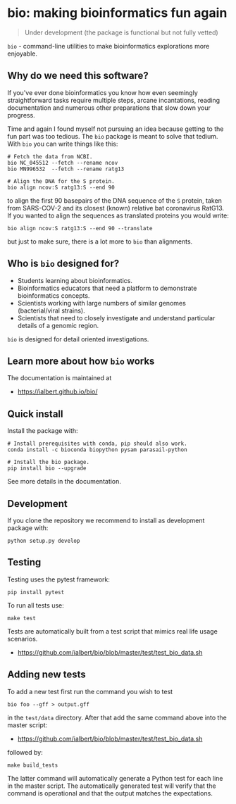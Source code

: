 # bio: making bioinformatics fun again

> Under development (the package is functional but not fully vetted)

`bio` - command-line utilities to make bioinformatics explorations more enjoyable.

## Why do we need this software?

If you've ever done bioinformatics you know how even seemingly straightforward tasks require multiple steps, arcane incantations, reading documentation and numerous other preparations that slow down your progress. 

Time and again I found myself not pursuing an idea because getting to the fun part was too tedious. The `bio` package is meant to solve that tedium.  With `bio` you can write things like this:

    # Fetch the data from NCBI.
    bio NC_045512 --fetch --rename ncov
    bio MN996532  --fetch --rename ratg13
    
    # Align the DNA for the S protein.
    bio align ncov:S ratg13:S --end 90 

to align the first 90 basepairs of the DNA sequence of the `S` protein,  taken from SARS-COV-2 and its closest (known) relative bat coronavirus RatG13. If you wanted to align the sequences as translated proteins you would write:

    bio align ncov:S ratg13:S --end 90 --translate
    
but just to make sure, there is a lot more to `bio` than alignments.

## Who is `bio` designed for?

- Students learning about bioinformatics.
- Bioinformatics educators that need a platform to demonstrate bioinformatics concepts. 
- Scientists working with large numbers of similar genomes (bacterial/viral strains).
- Scientists that need to closely investigate and understand particular details of a genomic region.

`bio` is designed for detail oriented investigations. 

## Learn more about how `bio` works

The documentation is maintained at

* https://ialbert.github.io/bio/

## Quick install
    
Install the package with:

    # Install prerequisites with conda, pip should also work.
    conda install -c bioconda biopython pysam parasail-python
    
    # Install the bio package.
    pip install bio --upgrade
    
See more details in the documentation.

## Development

If you clone the repository we recommend to install as development package with:

    python setup.py develop
    
## Testing

Testing uses the pytest framework:

    pip install pytest

To run all tests use:

    make test
    
Tests are automatically built from a test script that mimics real life usage scenarios.

* https://github.com/ialbert/bio/blob/master/test/test_bio_data.sh

## Adding new tests

To add a new test first run the command you wish to test

    bio foo --gff > output.gff

in the `test/data` directory. After that add the same command above into the master script:

* https://github.com/ialbert/bio/blob/master/test/test_bio_data.sh
    
followed by:

    make build_tests
    
The latter command will automatically generate a Python test for each line in the master script.
The automatically generated test will verify that the command is operational and that the output matches the expectations.
